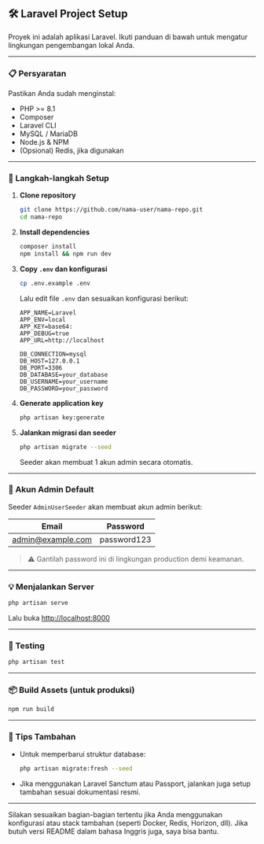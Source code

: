 ## 🛠️ Laravel Project Setup

Proyek ini adalah aplikasi Laravel. Ikuti panduan di bawah untuk mengatur lingkungan pengembangan lokal Anda.

---

### 📋 Persyaratan

Pastikan Anda sudah menginstal:

* PHP >= 8.1
* Composer
* Laravel CLI
* MySQL / MariaDB
* Node.js & NPM
* (Opsional) Redis, jika digunakan

---

### 🚀 Langkah-langkah Setup

1. **Clone repository**

   ```bash
   git clone https://github.com/nama-user/nama-repo.git
   cd nama-repo
   ```

2. **Install dependencies**

   ```bash
   composer install
   npm install && npm run dev
   ```

3. **Copy `.env` dan konfigurasi**

   ```bash
   cp .env.example .env
   ```

   Lalu edit file `.env` dan sesuaikan konfigurasi berikut:

   ```env
   APP_NAME=Laravel
   APP_ENV=local
   APP_KEY=base64:
   APP_DEBUG=true
   APP_URL=http://localhost

   DB_CONNECTION=mysql
   DB_HOST=127.0.0.1
   DB_PORT=3306
   DB_DATABASE=your_database
   DB_USERNAME=your_username
   DB_PASSWORD=your_password
   ```

4. **Generate application key**

   ```bash
   php artisan key:generate
   ```

5. **Jalankan migrasi dan seeder**

   ```bash
   php artisan migrate --seed
   ```

   Seeder akan membuat 1 akun admin secara otomatis.

---

### 🔐 Akun Admin Default

Seeder `AdminUserSeeder` akan membuat akun admin berikut:

| Email                                         | Password    |
| --------------------------------------------- | ----------- |
| [admin@example.com](mailto:admin@example.com) | password123 |

> ⚠️ Gantilah password ini di lingkungan production demi keamanan.

---

### 💡 Menjalankan Server

```bash
php artisan serve
```

Lalu buka [http://localhost:8000](http://localhost:8000)

---

### 🧪 Testing

```bash
php artisan test
```

---

### 📦 Build Assets (untuk produksi)

```bash
npm run build
```

---

### 🧹 Tips Tambahan

* Untuk memperbarui struktur database:

  ```bash
  php artisan migrate:fresh --seed
  ```

* Jika menggunakan Laravel Sanctum atau Passport, jalankan juga setup tambahan sesuai dokumentasi resmi.

---

Silakan sesuaikan bagian-bagian tertentu jika Anda menggunakan konfigurasi atau stack tambahan (seperti Docker, Redis, Horizon, dll). Jika butuh versi README dalam bahasa Inggris juga, saya bisa bantu.
